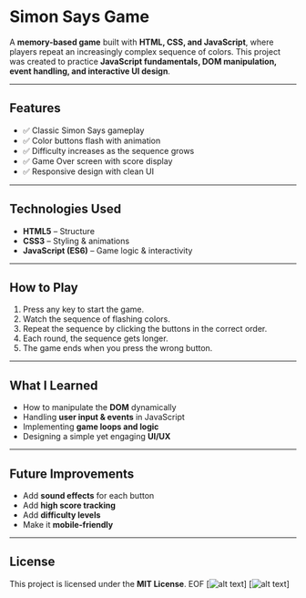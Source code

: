 
# Simon Says Game

A **memory-based game** built with **HTML, CSS, and JavaScript**, where players repeat an increasingly complex sequence of colors.
This project was created to practice **JavaScript fundamentals, DOM manipulation, event handling, and interactive UI design**.

---

##  Features
- ✅ Classic Simon Says gameplay
- ✅ Color buttons flash with animation
- ✅ Difficulty increases as the sequence grows
- ✅ Game Over screen with score display
- ✅ Responsive design with clean UI

---

## Technologies Used
- **HTML5** – Structure
- **CSS3** – Styling & animations
- **JavaScript (ES6)** – Game logic & interactivity

---

## How to Play
1. Press any key to start the game.
2. Watch the sequence of flashing colors.
3. Repeat the sequence by clicking the buttons in the correct order.
4. Each round, the sequence gets longer.
5. The game ends when you press the wrong button.

---

## What I Learned
- How to manipulate the **DOM** dynamically
- Handling **user input & events** in JavaScript
- Implementing **game loops and logic**
- Designing a simple yet engaging **UI/UX**

---

## Future Improvements
- Add **sound effects** for each button
- Add **high score tracking**
- Add **difficulty levels**
- Make it **mobile-friendly**

---

## License
This project is licensed under the **MIT License**.
EOF
[![alt text](image.png)]
[![alt text](image-1.png)]